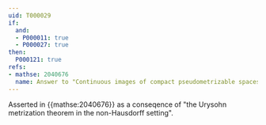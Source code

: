 ```yaml
---
uid: T000029
if:
  and:
  - P000011: true
  - P000027: true
then:
  P000121: true
refs:
- mathse: 2040676
  name: Answer to "Continuous images of compact pseudometrizable spaces"
---
```


Asserted in {{mathse:2040676}} as a conseqence of
"the Urysohn metrization theorem in the non-Hausdorff setting".
